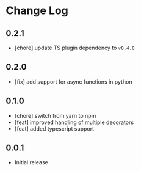 # Change Log

## 0.2.1

- [chore] update TS plugin dependency to `v0.4.0`

## 0.2.0

- [fix] add support for async functions in python

## 0.1.0

- [chore] switch from yarn to npm
- [feat] improved handling of multiple decorators
- [feat] added typescript support

## 0.0.1

- Initial release
